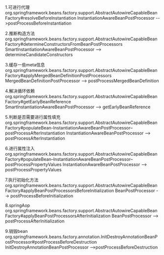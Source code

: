 1.可进行代理
org.springframework.beans.factory.support.AbstractAutowireCapableBeanFactory#resolveBeforeInstantiation
InstantiationAwareBeanPostProcessor -->postProcessBeforeInstantiation

2.推断构造方法
org.springframework.beans.factory.support.AbstractAutowireCapableBeanFactory#determineConstructorsFromBeanPostProcessors
SmartInstantiationAwareBeanPostProcessor --> determineCandidateConstructors

3.缓存一些meta信息
org.springframework.beans.factory.support.AbstractAutowireCapableBeanFactory#applyMergedBeanDefinitionPostProcessors
MergedBeanDefinitionPostProcessor --> postProcessMergedBeanDefinition

4.解决循环依赖
org.springframework.beans.factory.support.AbstractAutowireCapableBeanFactory#getEarlyBeanReference
SmartInstantiationAwareBeanPostProcessor --> getEarlyBeanReference

5.判断是否需要进行属性填充
org.springframework.beans.factory.support.AbstractAutowireCapableBeanFactory#populateBean-InstantiationAwareBeanPostProcessor–postProcessAfterInstantiation
InstantiationAwareBeanPostProcessor --> postProcessAfterInstantiation

6.进行属性注入
org.springframework.beans.factory.support.AbstractAutowireCapableBeanFactory#populateBean–InstantiationAwareBeanPostProcessor–postProcessPropertyValues
InstantiationAwareBeanPostProcessor --> postProcessPropertyValues

7.执行初始化方法
org.springframework.beans.factory.support.AbstractAutowireCapableBeanFactory#applyBeanPostProcessorsBeforeInitialization
BeanPostProcessor --> postProcessBeforeInitialization

8.springAop
org.springframework.beans.factory.support.AbstractAutowireCapableBeanFactory#applyBeanPostProcessorsAfterInitialization
BeanPostProcessor --> postProcessAfterInitialization

9.销毁bean
org.springframework.beans.factory.annotation.InitDestroyAnnotationBeanPostProcessor#postProcessBeforeDestruction
InitDestroyAnnotationBeanPostProcessor -->postProcessBeforeDestruction